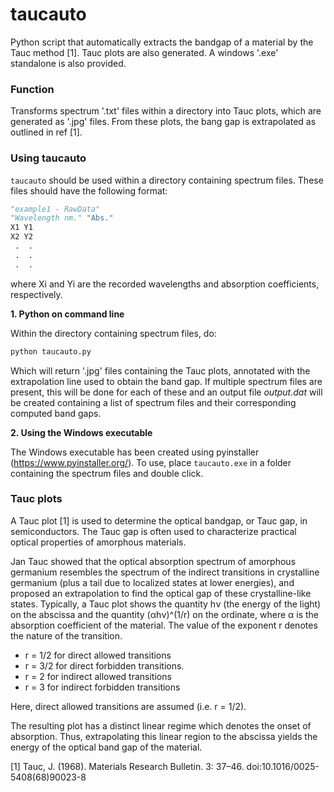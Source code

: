 # taucauto
Python script that automatically extracts the bandgap of a material by the Tauc method [1].
Tauc plots are also generated. A windows '.exe' standalone is also provided. 

### Function
Transforms spectrum '.txt' files within a directory into Tauc plots, which are generated as '.jpg' files. From these plots, the bang gap is extrapolated as outlined in ref [1].

### Using taucauto

`taucauto` should be used within a directory containing spectrum files. These files should have the following format:
```python
"example1 - RawData"
"Wavelength nm." "Abs."
X1 Y1
X2 Y2
 .  .
 .  .
 .  .
```
where Xi and Yi are the recorded wavelengths and absorption coefficients, respectively. 

**1. Python on command line**

Within the directory containing spectrum files, do:
```python
python taucauto.py
```
Which will return '.jpg' files containing the Tauc plots, annotated with the extrapolation line used to obtain the band gap. If multiple spectrum files are present, this will be done for each of these and an output file *output.dat* will be created containing a list of spectrum files and their corresponding computed band gaps. 

**2. Using the Windows executable**

The Windows executable has been created using pyinstaller (https://www.pyinstaller.org/).
To use, place `taucauto.exe` in a folder containing the spectrum files and double click. 

### Tauc plots
A Tauc plot [1] is used to determine the optical bandgap, or Tauc gap, in semiconductors. The Tauc gap is often used to characterize practical optical properties of amorphous materials.

Jan Tauc showed that the optical absorption spectrum of amorphous germanium resembles the spectrum of the indirect transitions in crystalline germanium (plus a tail due to localized states at lower energies), and proposed an extrapolation to find the optical gap of these crystalline-like states. Typically, a Tauc plot shows the quantity hν (the energy of the light) on the abscissa and the quantity (αhν)^(1/r) on the ordinate, where α is the absorption coefficient of the material. The value of the exponent r denotes the nature of the transition.

* r = 1/2 for direct allowed transitions
* r = 3/2 for direct forbidden transitions.
* r = 2 for indirect allowed transitions
* r = 3 for indirect forbidden transitions

Here, direct allowed transitions are assumed (i.e. r = 1/2). 

The resulting plot has a distinct linear regime which denotes the onset of absorption. Thus, extrapolating this linear region to the abscissa yields the energy of the optical band gap of the material.

[1] Tauc, J. (1968). Materials Research Bulletin. 3: 37–46. doi:10.1016/0025-5408(68)90023-8



